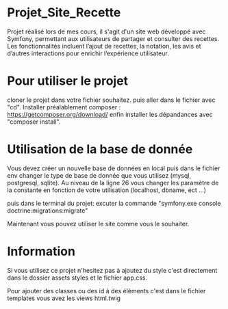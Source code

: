 # Projet_Site_Recette
Projet réalisé lors de mes cours, il s'agit d'un site web développé avec Symfony, permettant aux utilisateurs de partager et consulter des recettes. Les fonctionnalités incluent l’ajout de recettes, la notation, les avis et d’autres interactions pour enrichir l’expérience utilisateur.

# Pour utiliser le projet 
cloner le projet dans votre fichier souhaitez.
puis aller dans le fichier avec "cd".
Installer préalablement composer : https://getcomposer.org/download/
enfin installer les dépandances avec "composer install".

# Utilisation de la base de donnée 
Vous devez créer un nouvelle base de données en local 
puis dans le fichier env changer le type de base de donnée que vous utilisez (mysql, postgresql, sqlite). Au niveau de la ligne 26 
vous changer les paramètre de la constante en fonction de votre utilisation (localhost, dbname, ect ...)

puis dans le terminal du projet: excuter la commande "symfony.exe console doctrine:migrations:migrate" 

Maintenant vous pouvez utiliser le site comme vous le souhaiter.

# Information
Si vous utilisez ce projet n'hesitez pas à ajoutez du style c'est directement dans le dossier assets styles et le fichier app.css.

Pour ajouter des classes ou des id à des éléments c'est dans le fichier templates vous avez les views html.twig 
